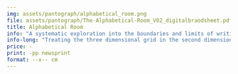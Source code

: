 ```yaml
---
img: assets/pantograph/alphabetical_room.png
file: assets/pantograph/The-Alphabetical-Room_V02_digitalbraodsheet.pdf
title: Alphabetical Room
info: "A systematic exploration into the boundaries and limits of writing within a strictly calculated mathematical three dimensional grid within the flat digital space."
info-long: "Treating the three dimensional grid in the second dimensional digital space was always an intriguing matter for graphic designers, programmers, creative coders and visual artists. Starting from Josef-Müller Brockmann’s grid proposal for the design of interior spaces in 1961, the perspective of the viewer changes throughout the pages of the leaflet as does the resolution of the three dimensional grids in which the hypothetical letterforms are displayed. In addition I wrote a short introductory essay on the historical and on-going fascination of graphic designers, programmers, creative coders and visual artists on that topic."
price: -
print: -pp newsprint
format: --x-- cm
---
```


